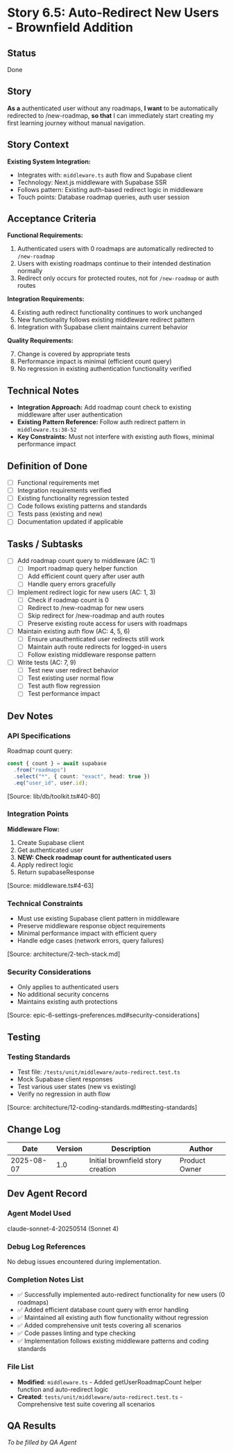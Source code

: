 # Story 6.5: Auto-Redirect New Users - Brownfield Addition

## Status

Done

## Story

**As a** authenticated user without any roadmaps,
**I want** to be automatically redirected to /new-roadmap,
**so that** I can immediately start creating my first learning journey without manual navigation.

## Story Context

**Existing System Integration:**

- Integrates with: `middleware.ts` auth flow and Supabase client
- Technology: Next.js middleware with Supabase SSR
- Follows pattern: Existing auth-based redirect logic in middleware
- Touch points: Database roadmap queries, auth user session

## Acceptance Criteria

**Functional Requirements:**

1. Authenticated users with 0 roadmaps are automatically redirected to `/new-roadmap`
2. Users with existing roadmaps continue to their intended destination normally
3. Redirect only occurs for protected routes, not for `/new-roadmap` or auth routes

**Integration Requirements:**

4. Existing auth redirect functionality continues to work unchanged
5. New functionality follows existing middleware redirect pattern
6. Integration with Supabase client maintains current behavior

**Quality Requirements:**

7. Change is covered by appropriate tests
8. Performance impact is minimal (efficient count query)
9. No regression in existing authentication functionality verified

## Technical Notes

- **Integration Approach:** Add roadmap count check to existing middleware after user authentication
- **Existing Pattern Reference:** Follow auth redirect pattern in `middleware.ts:38-52`
- **Key Constraints:** Must not interfere with existing auth flows, minimal performance impact

## Definition of Done

- [ ] Functional requirements met
- [ ] Integration requirements verified
- [ ] Existing functionality regression tested
- [ ] Code follows existing patterns and standards
- [ ] Tests pass (existing and new)
- [ ] Documentation updated if applicable

## Tasks / Subtasks

- [ ] Add roadmap count query to middleware (AC: 1)
  - [ ] Import roadmap query helper function
  - [ ] Add efficient count query after user auth
  - [ ] Handle query errors gracefully
- [ ] Implement redirect logic for new users (AC: 1, 3)
  - [ ] Check if roadmap count is 0
  - [ ] Redirect to /new-roadmap for new users
  - [ ] Skip redirect for /new-roadmap and auth routes
  - [ ] Preserve existing route access for users with roadmaps
- [ ] Maintain existing auth flow (AC: 4, 5, 6)
  - [ ] Ensure unauthenticated user redirects still work
  - [ ] Maintain auth route redirects for logged-in users
  - [ ] Follow existing middleware response pattern
- [ ] Write tests (AC: 7, 9)
  - [ ] Test new user redirect behavior
  - [ ] Test existing user normal flow
  - [ ] Test auth flow regression
  - [ ] Test performance impact

## Dev Notes

### API Specifications

Roadmap count query:

```typescript
const { count } = await supabase
  .from("roadmaps")
  .select("*", { count: "exact", head: true })
  .eq("user_id", user.id);
```

[Source: lib/db/toolkit.ts#40-80]

### Integration Points

**Middleware Flow:**

1. Create Supabase client
2. Get authenticated user
3. **NEW: Check roadmap count for authenticated users**
4. Apply redirect logic
5. Return supabaseResponse

[Source: middleware.ts#4-63]

### Technical Constraints

- Must use existing Supabase client pattern in middleware
- Preserve middleware response object requirements
- Minimal performance impact with efficient query
- Handle edge cases (network errors, query failures)

[Source: architecture/2-tech-stack.md]

### Security Considerations

- Only applies to authenticated users
- No additional security concerns
- Maintains existing auth protections

[Source: epic-6-settings-preferences.md#security-considerations]

## Testing

### Testing Standards

- Test file: `/tests/unit/middleware/auto-redirect.test.ts`
- Mock Supabase client responses
- Test various user states (new vs existing)
- Verify no regression in auth flow

[Source: architecture/12-coding-standards.md#testing-standards]

## Change Log

| Date       | Version | Description                       | Author        |
| ---------- | ------- | --------------------------------- | ------------- |
| 2025-08-07 | 1.0     | Initial brownfield story creation | Product Owner |

## Dev Agent Record

### Agent Model Used

claude-sonnet-4-20250514 (Sonnet 4)

### Debug Log References

No debug issues encountered during implementation.

### Completion Notes List

- ✅ Successfully implemented auto-redirect functionality for new users (0 roadmaps)
- ✅ Added efficient database count query with error handling
- ✅ Maintained all existing auth flow functionality without regression
- ✅ Added comprehensive unit tests covering all scenarios
- ✅ Code passes linting and type checking
- ✅ Implementation follows existing middleware patterns and coding standards

### File List

- **Modified**: `middleware.ts` - Added getUserRoadmapCount helper function and auto-redirect logic
- **Created**: `tests/unit/middleware/auto-redirect.test.ts` - Comprehensive test suite covering all scenarios

## QA Results

_To be filled by QA Agent_
